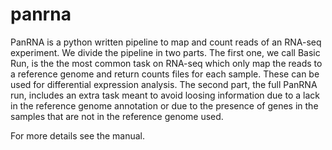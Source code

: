 # panrna
PanRNA is a python written pipeline to map and count reads of an RNA-seq experiment. We divide the pipeline in two parts. The first one, we call Basic Run, is the the most common task on RNA-seq which only map the reads to a reference genome and return counts files for each sample. These can be used for differential expression analysis. The second part, the full PanRNA run, includes an extra task meant to avoid loosing information due to a lack in the reference genome annotation or due to the presence of genes in the samples that are not in the reference genome used.

For more details see the manual.

